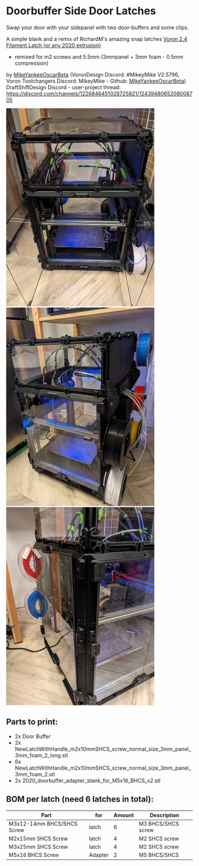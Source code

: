 # Doorbuffer Side Door Latches

Swap your door with your sidepanel with two door-buffers and some clips.

A simple blank and a remix of RichardM's amazing snap latches 
[Voron 2.4 Filament Latch (or any 2020 extrusion)](https://www.printables.com/model/172368-voron-24-filament-latch-or-any-2020-extrusion)  
- remixed for m2 screws and 5.5mm (3mmpanel + 3mm foam - 0.5mm compression)

by 
[MikeYankeeOscarBeta](https://github.com/MikeYankeeOscarBeta/) (VoronDesign Discord: #MikeyMike V2.5796, Voron Toolchangers Discord: MikeyMike - Github: [MikeYankeeOscarBeta](https://github.com/MikeYankeeOscarBeta/StealthChanger))
DraftShiftDesign Discord - user-project thread:    https://discord.com/channels/1226846451028725821/1243948065208008705

<img src="./images/door_buffer_side_door1.jpg" width="400"/>
<img src="./images/door_buffer_side_door3.jpg" width="400"/>
<img src="./images/door_buffer_side_door2.jpg" width="400"/>


## Parts to print:
- 2x Door Buffer
- 2x NewLatchWithHandle_m2x10mmSHCS_screw_normal_size_3mm_panel_3mm_foam_2_long.stl
- 6x NewLatchWithHandle_m2x10mmSHCS_screw_normal_size_3mm_panel_3mm_foam_2.stl
- 2x 2020_doorbuffer_adapter_blank_for_M5x16_BHCS_x2.stl

## BOM per latch (need 6 latches in total):
| Part                        | for       | Amount    | Description|
|-----------------------------|-----------|-----------|-|
| M3x12-14mm BHCS/SHCS Screw  | latch     | 6         | M3 BHCS/SHCS screw |
| M2x15mm SHCS Screw          | latch     | 4         | M2 SHCS screw |
| M3x25mm SHCS Screw          | latch     | 4         | M2 SHCS screw |
| M5x16 BHCS Screw            | Adapter   | 2         | M5 BHCS/SHCS |



